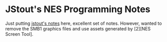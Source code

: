 JStout's NES Programming Notes
==============================

Just putting [jstout's notes][1] here, excellent set of notes.  However, wanted to remove the SMB1 graphics
files and use assets generated by [2][NES Screen Tool].


[1]: http://tecmobowl.org/forums/topic/55469-nes-programming-info/
[2]: https://shiru.untergrund.net/software.shtml
